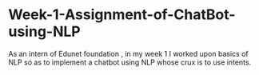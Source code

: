 # Week-1-Assignment-of-ChatBot-using-NLP
As an intern of Edunet foundation , in my week 1 I worked upon basics of NLP so as to implement a chatbot using NLP whose crux is to use intents.
